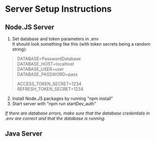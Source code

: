 # Server Setup Instructions

## Node.JS Server
1. Set database and token parameters in .env<br>
It should look something like this (with token secrets being a random string):<br>
>DATABASE=PasswordDatabase<br>
>DATABASE_HOST=localhost<br>
>DATABASE_USER=user<br>
>DATABASE_PASSWORD=pass
>
>ACCESS_TOKEN_SECRET=1234<br>
>REFRESH_TOKEN_SECRET=1234
2. Install Node.JS packages by running "npm install"
3. Start server with "npm run startDev_auth"

*If there are database errors, make sure that the database credentials in .env are correct and that the database is running.*

## Java Server
